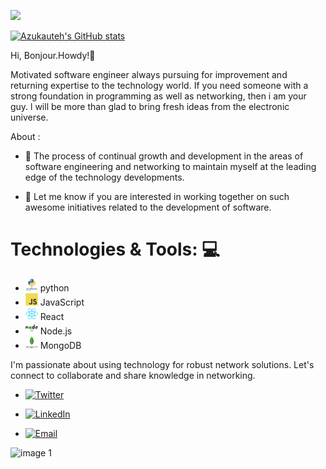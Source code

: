 
                                           
![](https://komarev.com/ghpvc/?username=azukautehusername&label=PROFILE+VIEWS)

[![Azukauteh's GitHub stats](https://github-readme-stats.vercel.app/api?username=azukauteh&show_icons=true&theme=radical)](https://github.com/azukauteh)




Hi, Bonjour.Howdy!🙂


Motivated software engineer always pursuing for improvement and returning expertise to the technology world. If you need someone with a strong foundation in programming as well as networking, then i am your guy. l will be more than glad to bring fresh ideas from the electronic universe.


About :


- 🌱 The process of continual growth and development in the areas of software engineering and networking to maintain myself at the leading edge of the technology developments.

- 💎 Let me know if you are interested in working together on such awesome initiatives related to the development of software.
  

<!DOCTYPE html>
<html lang="en">
<head>
    <meta charset="UTF-8">
    <meta name="viewport" content="width=device-width, initial-scale=1.0">
</head>
<body>
    <h1>Technologies & Tools: 💻</h1>
    <ul>
        <li>
            <img src="https://raw.githubusercontent.com/devicons/devicon/master/icons/python/python-original-wordmark.svg" alt="python" width="20" /> python 
        </li>
        <li>
            <img src="https://raw.githubusercontent.com/devicons/devicon/master/icons/javascript/javascript-original.svg" alt="JavaScript" width="20" /> JavaScript
        </li>
        <li>
            <img src="https://raw.githubusercontent.com/devicons/devicon/master/icons/react/react-original.svg" alt="React" width="20" /> React
        </li>
        <li>
            <img src="https://raw.githubusercontent.com/devicons/devicon/master/icons/nodejs/nodejs-original-wordmark.svg" alt="Node.js" width="20" /> Node.js
        </li>
        <li>
            <img src="https://raw.githubusercontent.com/devicons/devicon/master/icons/mongodb/mongodb-original-wordmark.svg" alt="MongoDB" width="20" /> MongoDB
        </li>
    </ul>
</body>
</html>


I'm passionate about using technology for robust network solutions. Let's connect to collaborate and share knowledge in networking.

- <a href="https://x.com/Magnifi66148508" target="_blank"><img src="https://img.shields.io/twitter/follow/Magnifi66148508?style=social&logo=x" alt="Twitter" width="120px" height="25px" /></a>
- <a href="https://www.linkedin.com/in/azukauteh" target="_blank"><img src="https://img.shields.io/badge/LinkedIn-Connect-blue?logo=linkedin" alt="LinkedIn" width="120px" height="25px" /></a>

- <a href="mailto:aazure263@gmail.com" target="_blank">
    <img src="https://img.shields.io/badge/Email-Contact-red?logo=gmail" alt="Email" width="120px" height="25px" />
</a>





![image 1](https://i.imgur.com/si6dAB6.png)




